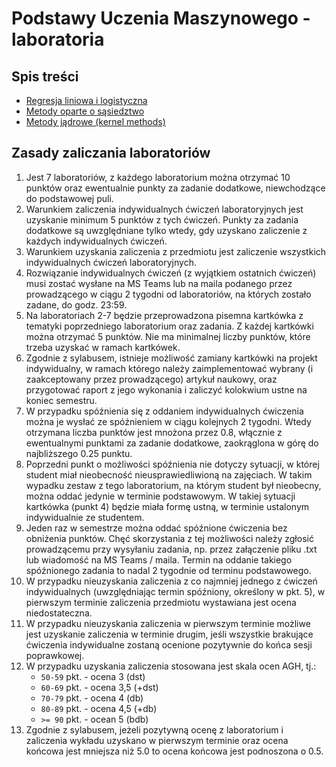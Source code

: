 # Podstawy Uczenia Maszynowego - laboratoria

## Spis treści

* [Regresja liniowa i logistyczna](lab1)
* [Metody oparte o sąsiedztwo](lab2)
* [Metody jądrowe (kernel methods)](lab3)

## Zasady zaliczania laboratoriów

1. Jest 7 laboratoriów, z każdego laboratorium można otrzymać 10 punktów oraz ewentualnie punkty za zadanie dodatkowe, 
   niewchodzące do podstawowej puli.
2. Warunkiem zaliczenia indywidualnych ćwiczeń laboratoryjnych jest uzyskanie minimum 5 punktów z tych ćwiczeń. 
   Punkty za zadania dodatkowe są uwzględniane tylko wtedy, gdy uzyskano zaliczenie z każdych indywidualnych ćwiczeń.
3. Warunkiem uzyskania zaliczenia z przedmiotu jest zaliczenie wszystkich indywidualnych ćwiczeń laboratoryjnych.
4. Rozwiązanie indywidualnych ćwiczeń (z wyjątkiem ostatnich ćwiczeń) musi zostać wysłane na MS Teams lub na maila podanego przez prowadzącego 
   w ciągu 2 tygodni od laboratoriów, na których zostało zadane, do godz. 23:59.
6. Na laboratoriach 2-7 będzie przeprowadzona pisemna kartkówka z tematyki poprzedniego laboratorium oraz zadania. Z każdej kartkówki 
   można otrzymać 5 punktów. Nie ma minimalnej liczby punktów, które trzeba uzyskać w ramach kartkówek.
5. Zgodnie z sylabusem, istnieje możliwość zamiany kartkówki na projekt indywidualny, w ramach którego należy zaimplementować 
   wybrany (i zaakceptowany przez prowadzącego) artykuł naukowy, oraz przygotować raport z jego wykonania i zaliczyć kolokwium 
   ustne na koniec semestru.
5. W przypadku spóźnienia się z oddaniem indywidualnych ćwiczenia można je wysłać ze spóźnieniem w ciągu kolejnych 2 tygodni. 
   Wtedy otrzymana liczba punktów jest mnożona przez 0.8, włącznie z ewentualnymi punktami za zadanie dodatkowe, zaokrąglona w górę 
   do najbliższego 0.25 punktu.
5. Poprzedni punkt o możliwości spóźnienia nie dotyczy sytuacji, w której student miał nieobecność nieusprawiedliwioną na zajęciach. 
   W takim wypadku zestaw z tego laboratorium, na którym student był nieobecny, można oddać jedynie w terminie podstawowym. W takiej 
   sytuacji kartkówka (punkt 4) będzie miała formę ustną, w terminie ustalonym indywidualnie ze studentem.
6. Jeden raz w semestrze można oddać spóźnione ćwiczenia bez obniżenia punktów. Chęć skorzystania z tej możliwości należy 
   zgłosić prowadzącemu przy wysyłaniu zadania, np. przez załączenie pliku .txt lub wiadomość na MS Teams / maila. Termin na 
   oddanie takiego spóźnionego zadania to nadal 2 tygodnie od terminu podstawowego.
7. W przypadku nieuzyskania zaliczenia z co najmniej jednego z ćwiczeń indywidualnych (uwzględniając termin spóźniony,
   określony w pkt. 5), w pierwszym terminie zaliczenia przedmiotu wystawiana jest ocena niedostateczna.
8. W przypadku nieuzyskania zaliczenia w pierwszym terminie możliwe jest uzyskanie zaliczenia w terminie drugim, jeśli
   wszystkie brakujące ćwiczenia indywidualne zostaną ocenione pozytywnie do końca sesji poprawkowej.
9. W przypadku uzyskania zaliczenia stosowana jest skala ocen AGH, tj.:
   * `50-59` pkt. - ocena 3 (dst)
   * `60-69` pkt. - ocena 3,5 (+dst)
   * `70-79` pkt. - ocena 4 (db)
   * `80-89` pkt. - ocena 4,5 (+db)
   * `>= 90` pkt. - ocean 5 (bdb)
10. Zgodnie z sylabusem, jeżeli pozytywną ocenę z laboratorium i zaliczenia wykładu uzyskano w pierwszym terminie 
    oraz ocena końcowa jest mniejsza niż 5.0 to ocena końcowa jest podnoszona o 0.5.
